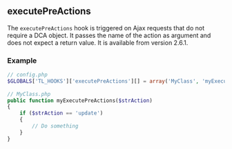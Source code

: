executePreActions
-----------------

The ```executePreActions``` hook is triggered on Ajax requests that do not require a DCA object. It passes the name of the action as argument and does not expect a return value. It is available from version 2.6.1.


### Example ###

```php
// config.php
$GLOBALS['TL_HOOKS']['executePreActions'][] = array('MyClass', 'myExecutePreActions');
 
// MyClass.php
public function myExecutePreActions($strAction)
{
    if ($strAction == 'update')
    {
        // Do something
    }
}
``` 

